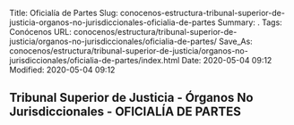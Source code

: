 Title: Oficialía de Partes
Slug: conocenos-estructura-tribunal-superior-de-justicia-organos-no-jurisdiccionales-oficialia-de-partes
Summary: .
Tags: Conócenos
URL: conocenos/estructura/tribunal-superior-de-justicia/organos-no-jurisdiccionales/oficialia-de-partes/
Save_As: conocenos/estructura/tribunal-superior-de-justicia/organos-no-jurisdiccionales/oficialia-de-partes/index.html
Date: 2020-05-04 09:12
Modified: 2020-05-04 09:12


## Tribunal Superior de Justicia - Órganos No Jurisdiccionales - OFICIALÍA DE PARTES



